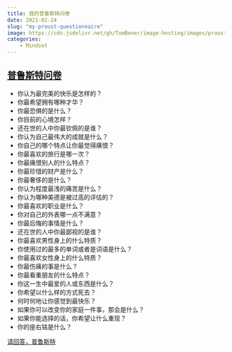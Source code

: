 ```yaml
---
title: 我的普鲁斯特问卷
date: 2021-02-24
slug: "my-proust-questionnaire"
image: https://cdn.jsdelivr.net/gh/TomBener/image-hosting/images/proust-questionnaire-cover.png
categories:
    - Mindset
---
```



## [普鲁斯特问卷](https://zh.wikipedia.org/zh-cn/普鲁斯特问卷)

- 你认为最完美的快乐是怎样的？
- 你最希望拥有哪种才华？
- 你最恐惧的是什么？
- 你目前的心境怎样？
- 还在世的人中你最钦佩的是谁？
- 你认为自己最伟大的成就是什么？
- 你自己的哪个特点让你最觉得痛恨？
- 你最喜欢的旅行是哪一次？
- 你最痛恨别人的什么特点？
- 你最珍惜的财产是什么？
- 你最奢侈的是什么？
- 你认为程度最浅的痛苦是什么？
- 你认为哪种美德是被过高的评估的？
- 你最喜欢的职业是什么？
- 你对自己的外表哪一点不满意？
- 你最后悔的事情是什么？
- 还在世的人中你最鄙视的是谁？
- 你最喜欢男性身上的什么特质？
- 你使用过的最多的单词或者是词语是什么？
- 你最喜欢女性身上的什么特质？
- 你最伤痛的事是什么？
- 你最看重朋友的什么特点？
- 你这一生中最爱的人或东西是什么？
- 你希望以什么样的方式死去？
- 何时何地让你感觉到最快乐？
- 如果你可以改变你的家庭一件事，那会是什么？
- 如果你能选择的话，你希望让什么重现？
- 你的座右铭是什么？

[请回答，普鲁斯特](https://www.ximalaya.com/renwen/29088626)
